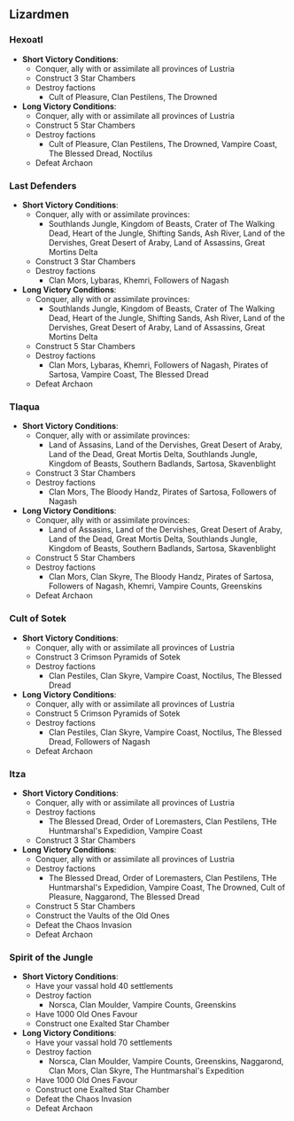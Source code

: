 ## Lizardmen

### Hexoatl

* **Short Victory Conditions**:
	* Conquer, ally with or assimilate all provinces of Lustria
	* Construct 3 Star Chambers
	* Destroy factions
	    * Cult of Pleasure, Clan Pestilens, The Drowned
* **Long Victory Conditions**:
	* Conquer, ally with or assimilate all provinces of Lustria
	* Construct 5 Star Chambers
	* Destroy factions
	    * Cult of Pleasure, Clan Pestilens, The Drowned, Vampire Coast, The Blessed Dread, Noctilus
	* Defeat Archaon

### Last Defenders

* **Short Victory Conditions**:
	* Conquer, ally with or assimilate provinces:
	    * Southlands Jungle, Kingdom of Beasts, Crater of The Walking Dead, Heart of the Jungle, Shifting Sands, Ash
	    River, Land of the Dervishes, Great Desert of Araby, Land of Assassins, Great Mortins Delta
	* Construct 3 Star Chambers
	* Destroy factions
	    * Clan Mors, Lybaras, Khemri, Followers of Nagash
* **Long Victory Conditions**:
	* Conquer, ally with or assimilate provinces:
	    * Southlands Jungle, Kingdom of Beasts, Crater of The Walking Dead, Heart of the Jungle, Shifting Sands, Ash
	    River, Land of the Dervishes, Great Desert of Araby, Land of Assassins, Great Mortins Delta
	* Construct 5 Star Chambers
	* Destroy factions
	    * Clan Mors, Lybaras, Khemri, Followers of Nagash, Pirates of Sartosa, Vampire Coast, The Blessed Dread
	* Defeat Archaon

### Tlaqua

* **Short Victory Conditions**:
	* Conquer, ally with or assimilate provinces:
	    * Land of Assasins, Land of the Dervishes, Great Desert of Araby, Land of the Dead, Great Mortis Delta, 
	    Southlands Jungle, Kingdom of Beasts, Southern Badlands, Sartosa, Skavenblight
	* Construct 3 Star Chambers
	* Destroy factions
	    * Clan Mors, The Bloody Handz, Pirates of Sartosa, Followers of Nagash
* **Long Victory Conditions**:
	* Conquer, ally with or assimilate provinces:
	    * Land of Assasins, Land of the Dervishes, Great Desert of Araby, Land of the Dead, Great Mortis Delta, 
	    Southlands Jungle, Kingdom of Beasts, Southern Badlands, Sartosa, Skavenblight
	* Construct 5 Star Chambers
	* Destroy factions
	    * Clan Mors, Clan Skyre, The Bloody Handz, Pirates of Sartosa, Followers of Nagash, Khemri, Vampire Counts,
	    Greenskins
	* Defeat Archaon

### Cult of Sotek

* **Short Victory Conditions**:
	* Conquer, ally with or assimilate all provinces of Lustria
	* Construct 3 Crimson Pyramids of Sotek
	* Destroy factions
	    * Clan Pestiles, Clan Skyre, Vampire Coast, Noctilus, The Blessed Dread
* **Long Victory Conditions**:
	* Conquer, ally with or assimilate all provinces of Lustria
	* Construct 5 Crimson Pyramids of Sotek
	* Destroy factions
	    * Clan Pestiles, Clan Skyre, Vampire Coast, Noctilus, The Blessed Dread, Followers of Nagash
	* Defeat Archaon

### Itza

* **Short Victory Conditions**:
	* Conquer, ally with or assimilate all provinces of Lustria
	* Destroy factions
	    * The Blessed Dread, Order of Loremasters, Clan Pestilens, THe Huntmarshal's Expedidion, Vampire Coast
	* Construct 3 Star Chambers
* **Long Victory Conditions**:
	* Conquer, ally with or assimilate all provinces of Lustria
	* Destroy factions
	    * The Blessed Dread, Order of Loremasters, Clan Pestilens, THe Huntmarshal's Expedidion, Vampire Coast, The
	    Drowned, Cult of Pleasure, Naggarond, The Blessed Dread
	* Construct 5 Star Chambers
	* Construct the Vaults of the Old Ones
	* Defeat the Chaos Invasion
	* Defeat Archaon

### Spirit of the Jungle

* **Short Victory Conditions**:
	* Have your vassal hold 40 settlements
	* Destroy faction
	    * Norsca, Clan Moulder, Vampire Counts, Greenskins
	* Have 1000 Old Ones Favour
	* Construct one Exalted Star Chamber
* **Long Victory Conditions**:
	* Have your vassal hold 70 settlements
	* Destroy faction
	    * Norsca, Clan Moulder, Vampire Counts, Greenskins, Naggarond, Clan Mors, Clan Skyre, The Huntmarshal's 
	    Expedition
	* Have 1000 Old Ones Favour
	* Construct one Exalted Star Chamber
	* Defeat the Chaos Invasion
	* Defeat Archaon
